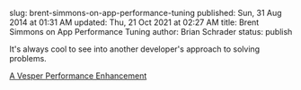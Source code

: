 slug: brent-simmons-on-app-performance-tuning
published: Sun, 31 Aug 2014 at 01:31 AM
updated: Thu, 21 Oct 2021 at 02:27 AM
title: Brent Simmons on App Performance Tuning
author: Brian Schrader
status: publish

It's always cool to see into another developer's approach to solving problems.

[A Vesper Performance Enhancement](http://inessential.com/2014/08/28/a_vesper_performance_enhancement)